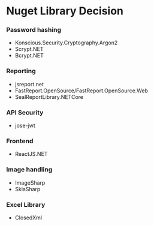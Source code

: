 # Nuget Library Decision

### Password hashing
- Konscious.Security.Cryptography.Argon2
- Scrypt.NET
- Bcrypt.NET

### Reporting
- jsreport.net
- FastReport.OpenSource/FastReport.OpenSource.Web
- SealReportLibrary.NETCore

### API Security
- jose-jwt

### Frontend
- ReactJS.NET

### Image handling
- ImageSharp
- SkiaSharp

### Excel Library
- ClosedXml
